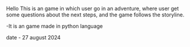 Hello 
This is an game in which user go in an adventure,
where user get some questions about the next steps,
and the game follows the storyline.

-It is an game made in python language 

date - 27 august 2024
